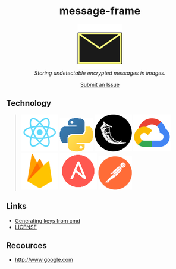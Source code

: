 <h1 align="center">message-frame</h1>
<p align="center">
  <img src="frontend/src/resources/envelope-with-background-outline.png" alt="angular-logo" width="120px" height="120px"/>
  <br>
  <i>Storing undetectable encrypted messages in images. 
  </i>
</p>

<p align="center">
  <a href="https://github.com/potofpie/message-frame/issues">Submit an Issue</a>
</p>



## Technology
> ![React](doc/readme_images/react.png) ![Python](doc/readme_images/python.png) ![Flask](doc/readme_images/flask.png)  ![GCloud](doc/readme_images/gcloud.png) ![Firebase](doc/readme_images/firebase.png) ![Ansible](doc/readme_images/ansible.png) ![Postman](doc/readme_images/postman.png)  


## Links
* [Generating keys from cmd](./doc/generating_keys.md)
* [LICENSE](./LICENSE)

## Recources
* http://www.google.com
